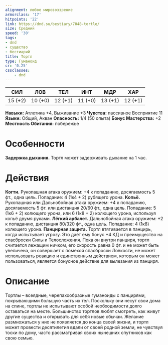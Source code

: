 ```yaml
---
alignment: любое мировоззрение
armorclass: '17'
hitpoints: '22'
link: https://dnd.su/bestiary/7048-tortle/
size: Средний
speed: '30'
tags:
- dnd
- существо
- бестиарий
title: Тортл
type: Гуманоид
cr: '0.25'
cssclasses:
    - dnd
---
```



| СИЛ | ЛОВ | ТЕЛ | ИНТ | МДР | ХАР |
|---|---|---|---|---|---|
| 15 (+2) | 10 (+0) | 12 (+1) | 11 (+0) | 13 (+1) | 12 (+1) |
**Навыки:** Атлетика +4, Выживание +3
**Чувства:** пассивное Восприятие 11
**Языки:** Общий, Акван
**Опасность:** 1/4 (50 опыта)
**Бонус Мастерства:** +2
**Местность Обитания:** побережье


# Особенности
**Задержка дыхания.** Тортл может задерживать дыхание на 1 час.


# Действия
**Когти.** Рукопашная атака оружием: +4 к попаданию, досягаемость 5 фт., одна цель. Попадание: 4 (1к4 + 2) рубящего урона.
**Копьё.** Рукопашная или Дальнобойная атака оружием: +4 к попаданию, досягаемость 5 фт. или дистанция 20/60 фт., одна цель. Попадание: 5 (1к6 + 2) колющего урона, или 6 (1к8 + 2) колющего урона, используя копьё двумя руками.
**Лёгкий арбалет.** Дальнобойная атака оружием: +2 к попаданию, дистанция 80/320 фт., одна цель. Попадание: 4 (1к8) колющего урона.
**Панцирная защита.** Тортл втягивается в панцирь, когда испытывает угрозу. Это даёт ему бонус +4 КД и преимущество на спасброски Силы и Телосложения. Пока он внутри панциря, тортл считается лежащим ничком, его скорость равна 0 фт. и не может быть увеличена, он совершает с помехой спасброски Ловкости, не может использовать реакцию и единственным действием, которым он может пользоваться, является бонусное действие для вылезания из панциря.


# Описание
Тортлы – всеядные, черепахообразные гуманоиды с панцирями, покрывающими большую часть их тел. Поскольку они несут свои дома на спине, тортлы не испытывают особой необходимости долго оставаться на месте. Большинство тортлов любят смотреть, как живут другие существа и открывать для себя новые обычаи. Желание размножаться у них не появляется до конца своей жизни, и тортл может провести десятилетия вдали от своей родной земли, не чувствуя тоски по дому, часто рассматривая своих нынешних спутников как свою семью.